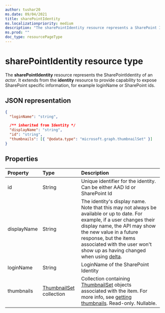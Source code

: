 ```yaml
---
author: tushar20
ms.date: 09/04/2021
title: sharePointIdentity
ms.localizationpriority: medium
description: "The sharePointIdentity resource represents a SharePoint Identity of an actor."
ms.prod: ""
doc_type: resourcePageType
---
```


# sharePointIdentity resource type

The **sharePointIdentity** resource represents the SharePointIdentity of an _actor_.
It extends from the **identity** resource to provide capability to expose SharePoint specific information, for example loginName or SharePoint ids.

## JSON representation

<!-- { "blockType": "resource", "@odata.type": "microsoft.graph.sharePointIdentity",
  "openType": true,
  "optionalProperties": ["displayName", "thumbnails"]
} -->

```json
{
  "loginName": "string",

  /** inherited from Identity */
  "displayName": "string",
  "id": "string",
  "thumbnails": [{ "@odata.type": "microsoft.graph.thumbnailSet" }]
}
```

## Properties

| Property         | Type                        | Description                                                                |
|:------------     |:----------------------------|:---------------------------------------------------------------------------|
| id               | String                      | Unique identifier for the identity. Can be either AAD Id or SharePoint Id  |
| displayName      | String                      | The identity's display name. Note that this may not always be available or up to date. For example, if a user changes their display name, the API may show the new value in a future response, but the items associated with the user won't show up as having changed when using [delta](../api/driveitem-delta.md).  |
| loginName        | String                      | LoginName of the SharePoint Identity                                       |
| thumbnails       | [ThumbnailSet][] collection | Collection containing [ThumbnailSet][] objects associated with the item. For more info, see [getting thumbnails][]. Read-only. Nullable.  |

[ThumbnailSet]: thumbnailset.md
[getting thumbnails]: ../api/driveitem-list-thumbnails.md

<!-- {
  "type": "#page.annotation",
  "description": "SharePoint Identity contains information about an app, user, or group.",
  "keywords": "sharePointIdentity,loginName, sharePointId, owner, modifier, app, user, group",
  "section": "documentation",
  "tocPath": "Resources/SharePointIdentity"
} -->
